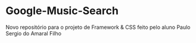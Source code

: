 # Google-Music-Search
Novo repositório para o projeto de Framework &amp; CSS feito pelo aluno Paulo Sergio do Amaral Filho
